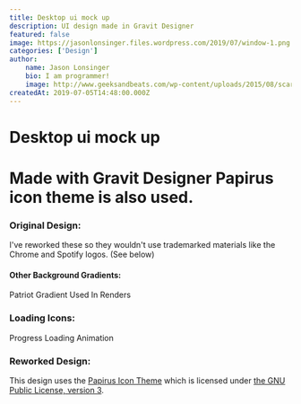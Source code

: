 ```yaml
---
title: Desktop ui mock up
description: UI design made in Gravit Designer
featured: false
image: https://jasonlonsinger.files.wordpress.com/2019/07/window-1.png
categories: ['Design']
author:
    name: Jason Lonsinger
    bio: I am programmer!
    image: http://www.geeksandbeats.com/wp-content/uploads/2015/08/scared-batman.jpeg
createdAt: 2019-07-05T14:48:00.000Z
---
```


<h1>Desktop ui mock up<h1>
Made with Gravit Designer Papirus icon theme is also used.

<h3>Original Design:</h3>
I've reworked these so they wouldn't use trademarked materials like the Chrome and Spotify logos. (See below)
<v-carousel>
    <v-carousel-item>
        <v-img contain src="https://jasonlonsinger.files.wordpress.com/2019/07/desktop.png"></v-img>
    </v-carousel-item>
    <v-carousel-item>
        <v-img contain src="https://jasonlonsinger.files.wordpress.com/2019/07/desktop_menus-1.png"></v-img>
    </v-carousel-item>
    <v-carousel-item>
        <v-img contain src="https://jasonlonsinger.files.wordpress.com/2019/07/main-1.png"></v-img>
    </v-carousel-item>
    <v-carousel-item>
        <v-img contain src="https://jasonlonsinger.files.wordpress.com/2019/07/notes-1.png"></v-img>
    </v-carousel-item>
    <v-carousel-item>
        <v-img contain src="https://jasonlonsinger.files.wordpress.com/2019/07/notifications-1.png"></v-img>
    </v-carousel-item>
    <v-carousel-item>
        <v-img contain src="https://jasonlonsinger.files.wordpress.com/2019/07/other.png"></v-img>
    </v-carousel-item>
    <v-carousel-item>
        <v-img contain src="https://jasonlonsinger.files.wordpress.com/2019/07/window.png"></v-img>
    </v-carousel-item>
</v-carousel>

<h4>Other Background Gradients:</h4>
<v-carousel>
    <v-carousel-item>
        <v-img contain src="https://jasonlonsinger.files.wordpress.com/2019/07/space.png"></v-img>
    </v-carousel-item>
    <v-carousel-item>
        <v-img contain src="https://jasonlonsinger.files.wordpress.com/2019/07/bliss.png"></v-img>
    </v-carousel-item>
    <v-carousel-item>
        <v-img contain src="https://jasonlonsinger.files.wordpress.com/2019/07/blood.png"></v-img>
    </v-carousel-item>
    <v-carousel-item>
        <v-img contain src="https://jasonlonsinger.files.wordpress.com/2019/07/lagoon.png"></v-img>
    </v-carousel-item>
    <v-carousel-item>
        Patriot Gradient Used In Renders
        <v-img contain src="https://jasonlonsinger.files.wordpress.com/2019/07/patriot.png"></v-img>
    </v-carousel-item>
</v-carousel>

<h3>Loading Icons:</h3>
<v-carousel>
    <v-carousel-item>
        <v-img contian src="https://jasonlonsinger.files.wordpress.com/2019/07/progress_loader_fill.png" width="400" height="261"></v-img>
        Progress Loading Animation
    </v-carousel-item>
    <v-carousel-item>
        <v-img contain src="https://jasonlonsinger.files.wordpress.com/2019/07/icons-1.png" width="287" height="539"></v-img>
    </v-carousel-item>
</v-carousel>

<h3>Reworked Design:</h3>
This design uses the <a href="https://github.com/PapirusDevelopmentTeam/papirus-icon-theme">Papirus Icon Theme</a> which is licensed under <a href="https://github.com/PapirusDevelopmentTeam/papirus-icon-theme/blob/master/LICENSE">the GNU Public License, version 3</a>.
<v-carousel>
    <v-carousel-item>
        <v-img contain src="https://jasonlonsinger.files.wordpress.com/2019/07/desktop-1.png"></v-img>
    </v-carousel-item>
    <v-carousel-item>
        <v-img contain src="https://jasonlonsinger.files.wordpress.com/2019/07/desktop_menus-2.png"></v-img>
    </v-carousel-item>
    <v-carousel-item>
        <v-img contain src="https://jasonlonsinger.files.wordpress.com/2019/07/main-2.png"></v-img>
    </v-carousel-item>
    <v-carousel-item>
        <v-img contain src="https://jasonlonsinger.files.wordpress.com/2019/07/notes-2.png"></v-img>
    </v-carousel-item>
    <v-carousel-item>
        <v-img contain src="https://jasonlonsinger.files.wordpress.com/2019/07/notifications-2.png"></v-img>
    </v-carousel-item>
    <v-carousel-item>
        <v-img contain src="https://jasonlonsinger.files.wordpress.com/2019/07/other-1.png"></v-img>
    </v-carousel-item>
    <v-carousel-item>
        <v-img contain src="https://jasonlonsinger.files.wordpress.com/2019/07/window-1.png"></v-img>
    </v-carousel-item>
</v-carousel>